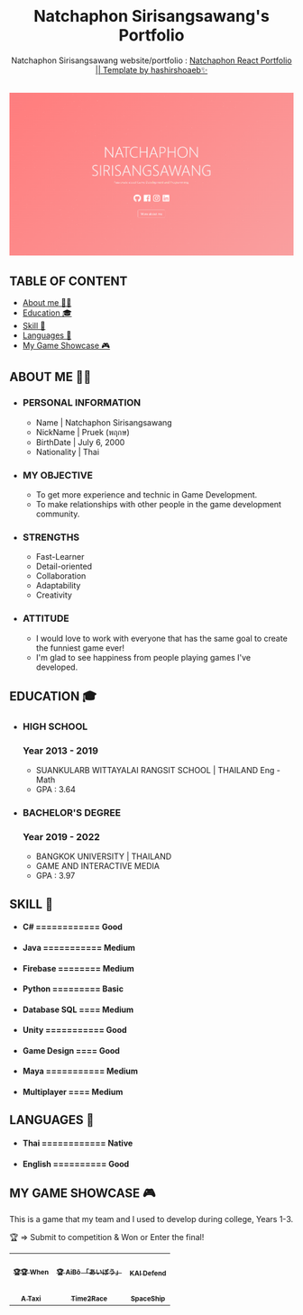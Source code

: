 <!-- PROJECT LOGO -->
<br />
<p align="center">
  <h1 align="center">Natchaphon Sirisangsawang's Portfolio</h1>

  <p align="center">
    Natchaphon Sirisangsawang website/portfolio : 
    <a href="https://natchaphon-gamedev.github.io/Portfolio/">Natchaphon React Portfolio || Template by hashirshoaeb✨</a>
    <br />
    <br />
  </p>

[![Site preview](/public/social-image.png)](https://natchaphon-gamedev.github.io/Portfolio/)

## TABLE OF CONTENT

- [About me 👨‍💻](#about-me-)
- [Education 🎓](#education-)
- [Skill 📖](#skill-)
- [Languages 🔡](#languages-)
- [My Game Showcase 🎮](#my-game-showcase-)

## ABOUT ME 👨‍💻

- ### PERSONAL INFORMATION
  - Name | Natchaphon Sirisangsawang
  - NickName | Pruek (พฤกษ)
  - BirthDate | July 6, 2000
  - Nationality | Thai


- ### MY OBJECTIVE
  - To get more experience and technic in Game Development.
  - To make relationships with other people in the game development community.


- ### STRENGTHS 
  - Fast-Learner 
  - Detail-oriented
  - Collaboration
  - Adaptability
  - Creativity
  

- ### ATTITUDE 
  - I would love to work with everyone that has the same goal to create the funniest
    game ever!
  - I'm glad to see happiness from people playing games I've developed.

## EDUCATION 🎓

- ### HIGH SCHOOL


    ### Year 2013 - 2019
    - SUANKULARB WITTAYALAI RANGSIT SCHOOL | THAILAND
    Eng - Math 

    * GPA : 3.64

- ### BACHELOR'S DEGREE


    
    ### Year 2019 - 2022
    - BANGKOK UNIVERSITY | THAILAND
    - GAME AND INTERACTIVE MEDIA

    * GPA : 3.97


## SKILL 📖
- #### C# ============ Good
- #### Java =========== Medium
- #### Firebase ======== Medium
- #### Python ========= Basic
- #### Database SQL ==== Medium
- #### Unity =========== Good
- #### Game Design ==== Good
- #### Maya =========== Medium
- #### Multiplayer ==== Medium


## LANGUAGES 🔡
- #### Thai ============ Native
- #### English ========== Good


## MY GAME SHOWCASE 🎮

This is a game that my team and I used to develop during college, Years 1-3.

🏆 => Submit to competition & Won or Enter the final!

<table>
  <tr>
    <td align="center">
      <a href="https://tatiya.itch.io/when">
        <img src="READMEdocs/When.gif" width="300px" alt="" />
        <br />
        <sub><b>🏆🏆 When</b></sub>
      </a>
      <br />
    </td>
    <td align="center">
      <a href="https://tatiya.itch.io/aibo">
        <img src="READMEdocs/AIBO.gif" width="300px" alt="" />
        <br />
        <sub><b>🏆 AiBō 「あいぼう」</b></sub>
      </a>
      <br />
    </td>
    <td align="center">
      <a href="https://natchaphondev.itch.io/kaid">
        <img src="READMEdocs/KAID.gif" width="300px" alt="" />
        <br />
        <sub><b>KAI Defend</b></sub>
      </a>
      <br />
    </td>
  </tr>
  <tr>
    <td align="center">
      <a href="https://natchaphondev.itch.io/a-taxi">
        <img src="READMEdocs/Taxi.gif" width="300px" alt="" />
        <br />
        <sub><b>A Taxi</b></sub>
      </a>
      <br />
    </td>
    <td align="center">
      <a href="https://natchaphondev.itch.io/time2race">
        <img src="READMEdocs/Time2race.gif" width="300px" alt="" />
        <br />
        <sub><b>Time2Race</b></sub>
      </a>
      <br />
    </td>
    <td align="center">
      <a href="https://natchaphondev.itch.io/spaceship">
        <img src="READMEdocs/Space.gif" width="300px" alt="" />
        <br />
        <sub><b>SpaceShip</b></sub>
      </a>
      <br />
    </td>
  </tr>

</table>
